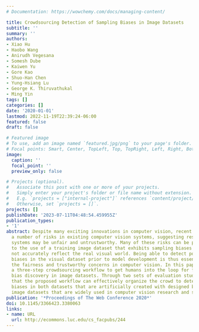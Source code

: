 ```yaml
---
# Documentation: https://wowchemy.com/docs/managing-content/

title: Crowdsourcing Detection of Sampling Biases in Image Datasets
subtitle: ''
summary: ''
authors:
- Xiao Hu
- Haobo Wang
- Anirudh Vegesana
- Somesh Dube
- Kaiwen Yu
- Gore Kao
- Shuo-Han Chen
- Yung-Hsiang Lu
- George K. Thiruvathukal
- Ming Yin
tags: []
categories: []
date: '2020-01-01'
lastmod: 2022-11-19T22:39:24-06:00
featured: false
draft: false

# Featured image
# To use, add an image named `featured.jpg/png` to your page's folder.
# Focal points: Smart, Center, TopLeft, Top, TopRight, Left, Right, BottomLeft, Bottom, BottomRight.
image:
  caption: ''
  focal_point: ''
  preview_only: false

# Projects (optional).
#   Associate this post with one or more of your projects.
#   Simply enter your project's folder or file name without extension.
#   E.g. `projects = ["internal-project"]` references `content/project/deep-learning/index.md`.
#   Otherwise, set `projects = []`.
projects: []
publishDate: '2023-07-11T04:48:54.459955Z'
publication_types:
- '1'
abstract: Despite many exciting innovations in computer vision, recent studies reveal
  a number of risks in existing computer vision systems, suggesting results of such
  systems may be unfair and untrustworthy. Many of these risks can be partly attributed
  to the use of a training image dataset that exhibits sampling biases and thus does
  not accurately reflect the real visual world. Being able to detect potential sampling
  biases in the visual dataset prior to model development is thus essential for mitigating
  the fairness and trustworthy concerns in computer vision. In this paper, we propose
  a three-step crowdsourcing workflow to get humans into the loop for facilitating
  bias discovery in image datasets. Through two sets of evaluation studies, we find
  that the proposed workflow can effectively organize the crowd to detect sampling
  biases in both datasets that are artificially created with designed biases and real-world
  image datasets that are widely used in computer vision research and system development.
publication: '*Proceedings of The Web Conference 2020*'
doi: 10.1145/3366423.3380063
links:
- name: URL
  url: http://ecommons.luc.edu/cs_facpubs/244
---
```

